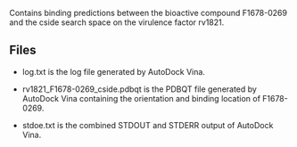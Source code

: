 Contains binding predictions between the bioactive compound F1678-0269 and the cside search space on the virulence factor rv1821.

## Files

- log.txt is the log file generated by AutoDock Vina.

- rv1821_F1678-0269_cside.pdbqt is the PDBQT file generated by AutoDock Vina containing the orientation and binding location of F1678-0269.

- stdoe.txt is the combined STDOUT and STDERR output of AutoDock Vina.


